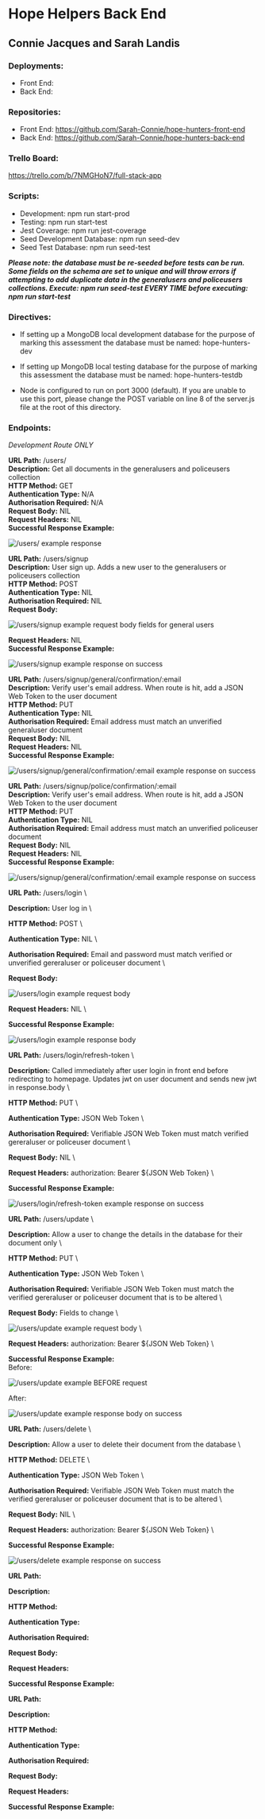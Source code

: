 # Hope Helpers Back End

## Connie Jacques and Sarah Landis

### Deployments:

- Front End:
- Back End:

### Repositories: 

- Front End: https://github.com/Sarah-Connie/hope-hunters-front-end
- Back End: https://github.com/Sarah-Connie/hope-hunters-back-end

### Trello Board:

https://trello.com/b/7NMGHoN7/full-stack-app

### Scripts: 

- Development: npm run start-prod
- Testing: npm run start-test
- Jest Coverage: npm run jest-coverage
- Seed Development Database: npm run seed-dev
- Seed Test Database: npm run seed-test 

***Please note: the database must be re-seeded before tests can be run. Some fields on the schema are set to unique and will throw errors if attempting to add duplicate data in the generalusers and policeusers collections. Execute: npm run seed-test EVERY TIME before executing: npm run start-test***

### Directives: 

- If setting up a MongoDB local development database for the purpose of marking this assessment the database must be named: hope-hunters-dev
- If setting up MongoDB local testing database for the purpose of marking this assessment the database must be named: hope-hunters-testdb

- Node is configured to run on port 3000 (default). If you are unable to use this port, please change the POST variable on line 8 of the server.js file at the root of this directory. 

### Endpoints:

*Development Route ONLY*

**URL Path:** /users/ \
**Description:** Get all documents in the generalusers and policeusers collection \
**HTTP Method:** GET \
**Authentication Type:** N/A \
**Authorisation Required:** N/A \
**Request Body:** NIL \
**Request Headers:** NIL \
**Successful Response Example:**

![/users/ example response](./assets/route_examples/get_all_users.png)


**URL Path:** /users/signup \
**Description:** User sign up. Adds a new user to the generalusers or policeusers collection \
**HTTP Method:** POST \
**Authentication Type:** NIL \
**Authorisation Required:** NIL \
**Request Body:** 

![/users/signup example request body fields for general users](./assets/route_examples/user_signup_request.png)

**Request Headers:** NIL \
**Successful Response Example:**

![/users/signup example response on success](./assets/route_examples/users_signup_response.png)


**URL Path:** /users/signup/general/confirmation/:email \
**Description:** Verify user's email address. When route is hit, add a JSON Web Token to the user document \
**HTTP Method:** PUT \
**Authentication Type:** NIL \
**Authorisation Required:** Email address must match an unverified generaluser document \
**Request Body:** NIL \
**Request Headers:** NIL \
**Successful Response Example:**

![/users/signup/general/confirmation/:email example response on success](./assets/route_examples/user_confirmation_response.png)


**URL Path:** /users/signup/police/confirmation/:email \
**Description:** Verify user's email address. When route is hit, add a JSON Web Token to the user document \
**HTTP Method:** PUT \
**Authentication Type:** NIL \
**Authorisation Required:** Email address must match an unverified policeuser document \
**Request Body:** NIL \
**Request Headers:** NIL \
**Successful Response Example:**

![/users/signup/general/confirmation/:email example response on success](./assets/route_examples/user_confirmation_response.png)


**URL Path:** /users/login \

**Description:** User log in \

**HTTP Method:** POST \

**Authentication Type:** NIL \

**Authorisation Required:** Email and password must match verified or unverified gereraluser or policeuser document \

**Request Body:**

![/users/login example request body](./assets/route_examples/user_login_request.png)

**Request Headers:** NIL \

**Successful Response Example:**

![/users/login example response body](./assets/route_examples/user_login_response.png)


**URL Path:** /users/login/refresh-token \

**Description:** Called immediately after user login in front end before redirecting to homepage. Updates jwt on user document and sends new jwt in response.body \

**HTTP Method:** PUT \

**Authentication Type:** JSON Web Token \

**Authorisation Required:** Verifiable JSON Web Token must match verified gereraluser or policeuser document \

**Request Body:** NIL \

**Request Headers:** authorization: Bearer ${JSON Web Token} \

**Successful Response Example:**

![/users/login/refresh-token example response on success](./assets/route_examples/refresh_JWT.png)


**URL Path:** /users/update \

**Description:** Allow a user to change the details in the database for their document only \

**HTTP Method:** PUT \

**Authentication Type:** JSON Web Token \

**Authorisation Required:** Verifiable JSON Web Token must match the verified gereraluser or policeuser document that is to be altered \

**Request Body:** Fields to change \

![/users/update example request body](./assets/route_examples/user_update_request.png) \

**Request Headers:** authorization: Bearer ${JSON Web Token} \

**Successful Response Example:** \
Before:

![/users/update example BEFORE request](./assets/route_examples/user_update_before.png)

After:

![/users/update example response body on success](./assets/route_examples/user_update_after.png)


**URL Path:** /users/delete \

**Description:** Allow a user to delete their document from the database \

**HTTP Method:** DELETE \

**Authentication Type:** JSON Web Token \

**Authorisation Required:** Verifiable JSON Web Token must match the verified gereraluser or policeuser document that is to be altered \

**Request Body:** NIL \

**Request Headers:** authorization: Bearer ${JSON Web Token} \

**Successful Response Example:**

![/users/delete example response on success](./assets/route_examples/users_delete.png)


**URL Path:**

**Description:**

**HTTP Method:**

**Authentication Type:**

**Authorisation Required:**

**Request Body:**

**Request Headers:**

**Successful Response Example:**


**URL Path:**

**Description:**

**HTTP Method:**

**Authentication Type:**

**Authorisation Required:**

**Request Body:**

**Request Headers:**

**Successful Response Example:**
